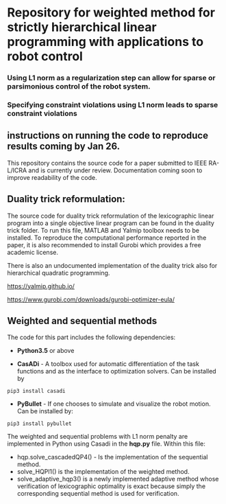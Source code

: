 # Repository for weighted method for strictly hierarchical linear programming with applications to robot control

### Using L1 norm as a regularization step can allow for sparse or parsimonious control of the robot system.
### Specifying constraint violations using L1 norm leads to sparse constraint violations
## instructions on running the code to reproduce results coming by Jan 26.

This repository contains the source code for a paper submitted to IEEE RA-L/ICRA and is currently under review.
Documentation coming soon to improve readability of the code.


## Duality trick reformulation:

The source code for duality trick reformulation of the lexicographic linear program into a single objective linear program can be found in the duality trick folder. To run this file, MATLAB and Yalmip toolbox needs to be installed. To reproduce the computational performance reported in the paper, it is also recommended to install Gurobi which provides a free academic license.

There is also an undocumented implementation of the duality trick also for hierarchical quadratic programming.

https://yalmip.github.io/

https://www.gurobi.com/downloads/gurobi-optimizer-eula/

## Weighted and sequential methods 

The code for this part includes the following dependencies:

* **Python3.5** or above

* **CasADi** - A toolbox used for automatic differentiation of the task functions and as the interface to optimization solvers. Can be installed by
```
pip3 install casadi
```
* **PyBullet** - If one chooses to simulate and visualize the robot motion. Can be installed by:

```
pip3 install pybullet
```


The weighted and sequential problems with L1 norm penalty are implemented in Python using Casadi in the **hqp.py** file. Within this file:

* hqp.solve_cascadedQP4() - Is the implementation of the sequential method.
* solve_HQPl1() is the implementation of the weighted method.
* solve_adaptive_hqp3() is a newly implemented adaptive method whose verification of lexicographic optimality is exact because simply the corresponding sequential method is used for verification.



